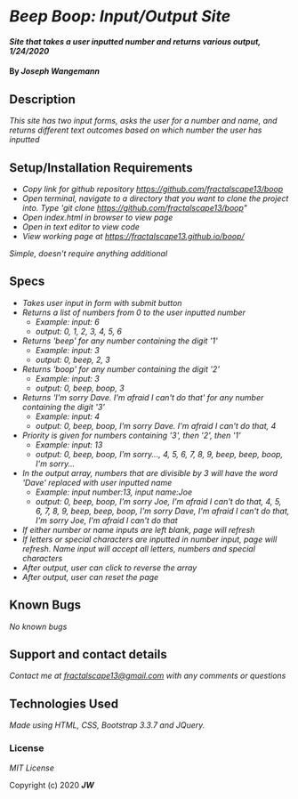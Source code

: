 # _Beep Boop: Input/Output Site_

#### _Site that takes a user inputted number and returns various output, 1/24/2020_

#### By _**Joseph Wangemann**_

## Description

_This site has two input forms, asks the user for a number and name, and returns different text outcomes based on which number the user has inputted_

## Setup/Installation Requirements

* _Copy link for github repository https://github.com/fractalscape13/boop_
* _Open terminal, navigate to a directory that you want to clone the project into.  Type 'git clone https://github.com/fractalscape13/boop"_
* _Open index.html in browser to view page_
* _Open in text editor to view code_
* _View working page at https://fractalscape13.github.io/boop/_

_Simple, doesn't require anything additional_

## Specs

* _Takes user input in form with submit button_
* _Returns a list of numbers from 0 to the user inputted number_
    * _Example: input: 6_
    * _output: 0, 1, 2, 3, 4, 5, 6_
* _Returns 'beep' for any number containing the digit '1'_
    * _Example: input: 3_
    * _output: 0, beep, 2, 3_
* _Returns 'boop' for any number containing the digit '2'_
    * _Example: input: 3_
    * _output: 0, beep, boop, 3_
* _Returns 'I'm sorry Dave. I'm afraid I can't do that' for any number containing the digit '3'_
    * _Example: input: 4_
    * _output: 0, beep, boop, I'm sorry Dave. I'm afraid I can't do that, 4_
* _Priority is given for numbers containing '3', then '2', then '1'_
    * _Example: input: 13_
    * _output: 0, beep, boop, I'm sorry..., 4, 5, 6, 7, 8, 9, beep, beep, boop, I'm sorry..._
* _In the output array, numbers that are divisible by 3 will have the word 'Dave' replaced with user inputted name_
    * _Example: input number:13, input name:Joe_
    * _output: 0, beep, boop, I'm sorry Joe, I'm afraid I can't do that, 4, 5, 6, 7, 8, 9, beep, beep, boop, I'm sorry Dave, I'm afraid I can't do that, I'm sorry Joe, I'm afraid I can't do that_
* _If either number or name inputs are left blank, page will refresh_
* _If letters or special characters are inputted in number input, page will refresh.  Name input will accept all letters, numbers and special characters_
* _After output, user can click to reverse the array_
* _After output, user can reset the page_

## Known Bugs

_No known bugs_

## Support and contact details

_Contact me at fractalscape13@gmail.com with any comments or questions_

## Technologies Used

_Made using HTML, CSS, Bootstrap 3.3.7 and JQuery._

### License

*MIT License*

Copyright (c) 2020 **_JW_**